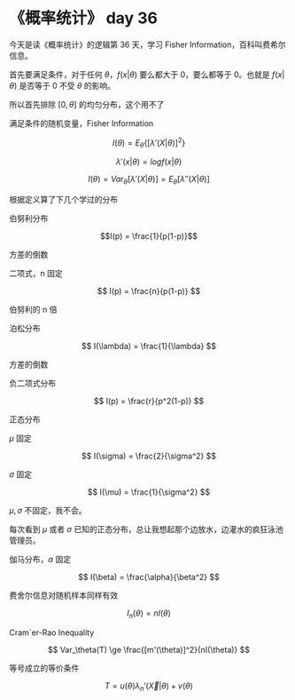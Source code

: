 # 《概率统计》 day 36

今天是读《概率统计》的逻辑第 36 天，学习 Fisher Information，百科叫费希尔信息。

首先要满足条件，对于任何 $\theta$，$f(x|\theta)$ 要么都大于 0，要么都等于 0。也就是 $f(x|\theta)$ 是否等于 0 不受 $\theta$ 的影响。

所以首先排除 $[0, \theta]$ 的均匀分布，这个用不了

满足条件的随机变量，Fisher Information

$$
I(\theta) = E_\theta\{[\lambda'(X|\theta)]^2\}
$$

$$
\lambda'(x|\theta) = log f(x|\theta)
$$

$$
I(\theta) = Var_\theta[\lambda'(X|\theta)] = E_\theta[\lambda''(X|\theta)]
$$

根据定义算了下几个学过的分布

伯努利分布

$$I(p) = \frac{1}{p(1-p)}$$

方差的倒数

二项式，n 固定

$$
I(p) = \frac{n}{p(1-p)}
$$

伯努利的 n 倍

泊松分布

$$
I(\lambda) = \frac{1}{\lambda}
$$

方差的倒数

负二项式分布

$$
I(p) = \frac{r}{p^2(1-p)}
$$

正态分布

$\mu$ 固定

$$
I(\sigma) = \frac{2}{\sigma^2}
$$

$\sigma$ 固定

$$
I(\mu) = \frac{1}{\sigma^2}
$$

$\mu, \sigma$ 不固定，我不会。

每次看到 $\mu$ 或者 $\sigma$ 已知的正态分布，总让我想起那个边放水，边灌水的疯狂泳池管理员。

伽马分布，$\alpha$ 固定

$$
I(\beta) = \frac{\alpha}{\beta^2}
$$

费舍尔信息对随机样本同样有效

$$
I_n(\theta) = nI(\theta)
$$

Cram´er-Rao Inequality

$$
Var_\theta(T) \ge \frac{[m'(\theta)]^2}{nI(\theta)}
$$

等号成立的等价条件

$$
T = u(\theta)\lambda_n'(\vec{X}|\theta) + v(\theta)
$$

